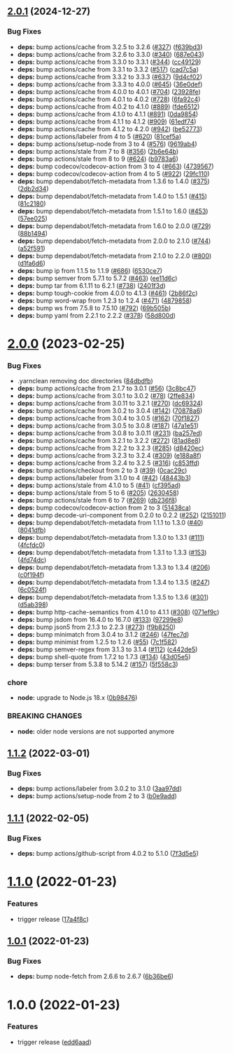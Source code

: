 ## [2.0.1](https://github.com/felix-kaestner/lazy/compare/v2.0.0...v2.0.1) (2024-12-27)


### Bug Fixes

* **deps:** bump actions/cache from 3.2.5 to 3.2.6 ([#327](https://github.com/felix-kaestner/lazy/issues/327)) ([f639bd3](https://github.com/felix-kaestner/lazy/commit/f639bd386a9912f278162c18d80ed211810e0bea))
* **deps:** bump actions/cache from 3.2.6 to 3.3.0 ([#340](https://github.com/felix-kaestner/lazy/issues/340)) ([687e043](https://github.com/felix-kaestner/lazy/commit/687e043864d68a5cf064580957d0934c790c61ac))
* **deps:** bump actions/cache from 3.3.0 to 3.3.1 ([#344](https://github.com/felix-kaestner/lazy/issues/344)) ([cc49129](https://github.com/felix-kaestner/lazy/commit/cc49129e787e7aaa5364db37b0f49f7c2615aaf8))
* **deps:** bump actions/cache from 3.3.1 to 3.3.2 ([#517](https://github.com/felix-kaestner/lazy/issues/517)) ([cad7c5a](https://github.com/felix-kaestner/lazy/commit/cad7c5a02f5dc3cb96a283835c679669b56aceb3))
* **deps:** bump actions/cache from 3.3.2 to 3.3.3 ([#637](https://github.com/felix-kaestner/lazy/issues/637)) ([9d4cf02](https://github.com/felix-kaestner/lazy/commit/9d4cf027ca573876580e9dbe739012e89019176d))
* **deps:** bump actions/cache from 3.3.3 to 4.0.0 ([#645](https://github.com/felix-kaestner/lazy/issues/645)) ([36e0def](https://github.com/felix-kaestner/lazy/commit/36e0def4fc1f30e6091f78fec48cd38251cdd2d8))
* **deps:** bump actions/cache from 4.0.0 to 4.0.1 ([#704](https://github.com/felix-kaestner/lazy/issues/704)) ([23928fe](https://github.com/felix-kaestner/lazy/commit/23928fedc75cf16404a38f758d1c2de578e809aa))
* **deps:** bump actions/cache from 4.0.1 to 4.0.2 ([#728](https://github.com/felix-kaestner/lazy/issues/728)) ([6fa92c4](https://github.com/felix-kaestner/lazy/commit/6fa92c41e09c044558fbb9f702d615ab37ae5fe0))
* **deps:** bump actions/cache from 4.0.2 to 4.1.0 ([#889](https://github.com/felix-kaestner/lazy/issues/889)) ([fde6512](https://github.com/felix-kaestner/lazy/commit/fde6512d74db014951cb7245094ba90ca30aa436))
* **deps:** bump actions/cache from 4.1.0 to 4.1.1 ([#891](https://github.com/felix-kaestner/lazy/issues/891)) ([0da9854](https://github.com/felix-kaestner/lazy/commit/0da985400cf35538f432c339462bb66daad87eeb))
* **deps:** bump actions/cache from 4.1.1 to 4.1.2 ([#909](https://github.com/felix-kaestner/lazy/issues/909)) ([61edf74](https://github.com/felix-kaestner/lazy/commit/61edf74abd50d7b510b8619ad9d0ed457a6ffd40))
* **deps:** bump actions/cache from 4.1.2 to 4.2.0 ([#942](https://github.com/felix-kaestner/lazy/issues/942)) ([be52773](https://github.com/felix-kaestner/lazy/commit/be52773972c6ec90d96c6d031f6625bff2a1ee8d))
* **deps:** bump actions/labeler from 4 to 5 ([#620](https://github.com/felix-kaestner/lazy/issues/620)) ([81cef5a](https://github.com/felix-kaestner/lazy/commit/81cef5af463efa6f4d2120aeb8b0273bd74ff0cc))
* **deps:** bump actions/setup-node from 3 to 4 ([#576](https://github.com/felix-kaestner/lazy/issues/576)) ([9619ab4](https://github.com/felix-kaestner/lazy/commit/9619ab4cc11099244ef0c78693d414e074ca382b))
* **deps:** bump actions/stale from 7 to 8 ([#356](https://github.com/felix-kaestner/lazy/issues/356)) ([2b6e64b](https://github.com/felix-kaestner/lazy/commit/2b6e64bd206bcd16dfb5416eee2aa98e8a387b4d))
* **deps:** bump actions/stale from 8 to 9 ([#624](https://github.com/felix-kaestner/lazy/issues/624)) ([b9783a6](https://github.com/felix-kaestner/lazy/commit/b9783a67ab4cac197a211f8cae1985ba6b8d8c35))
* **deps:** bump codecov/codecov-action from 3 to 4 ([#663](https://github.com/felix-kaestner/lazy/issues/663)) ([4739567](https://github.com/felix-kaestner/lazy/commit/473956781ae4d52600d40feec06ecd051a06e9b6))
* **deps:** bump codecov/codecov-action from 4 to 5 ([#922](https://github.com/felix-kaestner/lazy/issues/922)) ([29fc110](https://github.com/felix-kaestner/lazy/commit/29fc1100df141cd612be0611d5a9c45c558f185a))
* **deps:** bump dependabot/fetch-metadata from 1.3.6 to 1.4.0 ([#375](https://github.com/felix-kaestner/lazy/issues/375)) ([2db2d34](https://github.com/felix-kaestner/lazy/commit/2db2d34b2955c5b9651bed73f57395e57d5cb96a))
* **deps:** bump dependabot/fetch-metadata from 1.4.0 to 1.5.1 ([#415](https://github.com/felix-kaestner/lazy/issues/415)) ([81c2180](https://github.com/felix-kaestner/lazy/commit/81c2180206dcc7633392f42b41c1205596351cd3))
* **deps:** bump dependabot/fetch-metadata from 1.5.1 to 1.6.0 ([#453](https://github.com/felix-kaestner/lazy/issues/453)) ([57ee025](https://github.com/felix-kaestner/lazy/commit/57ee0258c456f0569273ddbb49462f92e8f50b2a))
* **deps:** bump dependabot/fetch-metadata from 1.6.0 to 2.0.0 ([#729](https://github.com/felix-kaestner/lazy/issues/729)) ([88b1494](https://github.com/felix-kaestner/lazy/commit/88b14941e0da575d7dd6dc325c894f89dfe14408))
* **deps:** bump dependabot/fetch-metadata from 2.0.0 to 2.1.0 ([#744](https://github.com/felix-kaestner/lazy/issues/744)) ([a52f591](https://github.com/felix-kaestner/lazy/commit/a52f591f8da2ab4fa71e868ab575731241a9ea7e))
* **deps:** bump dependabot/fetch-metadata from 2.1.0 to 2.2.0 ([#800](https://github.com/felix-kaestner/lazy/issues/800)) ([d1fa6d6](https://github.com/felix-kaestner/lazy/commit/d1fa6d64aca10122baf9ebd65be8fc27459b6d89))
* **deps:** bump ip from 1.1.5 to 1.1.9 ([#686](https://github.com/felix-kaestner/lazy/issues/686)) ([6530ce7](https://github.com/felix-kaestner/lazy/commit/6530ce7b608859f983a0f7ff769455cb77bd1fdb))
* **deps:** bump semver from 5.7.1 to 5.7.2 ([#463](https://github.com/felix-kaestner/lazy/issues/463)) ([ee11d6c](https://github.com/felix-kaestner/lazy/commit/ee11d6c67c7352fdf013f19a1652ac94e2022097))
* **deps:** bump tar from 6.1.11 to 6.2.1 ([#738](https://github.com/felix-kaestner/lazy/issues/738)) ([2401f3d](https://github.com/felix-kaestner/lazy/commit/2401f3dc9d1c67b9dd7f820678dd71b0bd737e3b))
* **deps:** bump tough-cookie from 4.0.0 to 4.1.3 ([#461](https://github.com/felix-kaestner/lazy/issues/461)) ([2b86f2c](https://github.com/felix-kaestner/lazy/commit/2b86f2c37a041968a6f7f2e77949fb9eba2291c9))
* **deps:** bump word-wrap from 1.2.3 to 1.2.4 ([#471](https://github.com/felix-kaestner/lazy/issues/471)) ([4879858](https://github.com/felix-kaestner/lazy/commit/48798583b901f89fd79927fc978b369840272080))
* **deps:** bump ws from 7.5.8 to 7.5.10 ([#792](https://github.com/felix-kaestner/lazy/issues/792)) ([69b505b](https://github.com/felix-kaestner/lazy/commit/69b505be39b25891d3658dded76a1d228eafa74c))
* **deps:** bump yaml from 2.2.1 to 2.2.2 ([#378](https://github.com/felix-kaestner/lazy/issues/378)) ([58d800d](https://github.com/felix-kaestner/lazy/commit/58d800d6c54f5402204494a1736cb458379929d6))

# [2.0.0](https://github.com/felix-kaestner/lazy/compare/v1.1.2...v2.0.0) (2023-02-25)


### Bug Fixes

* .yarnclean removing doc directories ([84dbdfb](https://github.com/felix-kaestner/lazy/commit/84dbdfb267b0f608e29b7cb11f9d8cfb391f1c83))
* **deps:** bump actions/cache from 2.1.7 to 3.0.1 ([#56](https://github.com/felix-kaestner/lazy/issues/56)) ([3c8bc47](https://github.com/felix-kaestner/lazy/commit/3c8bc47257a838f160fd1cf0741523dade38a937))
* **deps:** bump actions/cache from 3.0.1 to 3.0.2 ([#78](https://github.com/felix-kaestner/lazy/issues/78)) ([2ffe834](https://github.com/felix-kaestner/lazy/commit/2ffe83404f4ea4653ffbe1d49dc280dbb678b9b6))
* **deps:** bump actions/cache from 3.0.11 to 3.2.1 ([#270](https://github.com/felix-kaestner/lazy/issues/270)) ([dc69324](https://github.com/felix-kaestner/lazy/commit/dc69324c59214ae832a8ee2e73f39fc74d377102))
* **deps:** bump actions/cache from 3.0.2 to 3.0.4 ([#142](https://github.com/felix-kaestner/lazy/issues/142)) ([70878a6](https://github.com/felix-kaestner/lazy/commit/70878a69776bfa960317701997f2b6fb572ca929))
* **deps:** bump actions/cache from 3.0.4 to 3.0.5 ([#162](https://github.com/felix-kaestner/lazy/issues/162)) ([70f1827](https://github.com/felix-kaestner/lazy/commit/70f1827bc136a78986f3819deb90a52f3b261373))
* **deps:** bump actions/cache from 3.0.5 to 3.0.8 ([#187](https://github.com/felix-kaestner/lazy/issues/187)) ([47a1e51](https://github.com/felix-kaestner/lazy/commit/47a1e513bd503954baf2798bba1b959725ee18f2))
* **deps:** bump actions/cache from 3.0.8 to 3.0.11 ([#231](https://github.com/felix-kaestner/lazy/issues/231)) ([ba257ed](https://github.com/felix-kaestner/lazy/commit/ba257ede0838d57f5aa2404ad1e9d84a2f22add5))
* **deps:** bump actions/cache from 3.2.1 to 3.2.2 ([#272](https://github.com/felix-kaestner/lazy/issues/272)) ([81ad8e8](https://github.com/felix-kaestner/lazy/commit/81ad8e85ac110b6a599423491531feb7a2d24326))
* **deps:** bump actions/cache from 3.2.2 to 3.2.3 ([#285](https://github.com/felix-kaestner/lazy/issues/285)) ([d8420ec](https://github.com/felix-kaestner/lazy/commit/d8420ec50419db8eec9ed7b301409f915bb8c56f))
* **deps:** bump actions/cache from 3.2.3 to 3.2.4 ([#309](https://github.com/felix-kaestner/lazy/issues/309)) ([e188a8f](https://github.com/felix-kaestner/lazy/commit/e188a8ff32a6514dfd95f8f10fcff282d040a248))
* **deps:** bump actions/cache from 3.2.4 to 3.2.5 ([#316](https://github.com/felix-kaestner/lazy/issues/316)) ([c853ffd](https://github.com/felix-kaestner/lazy/commit/c853ffd25fb7d4dd00dc908a412817dd12d73333))
* **deps:** bump actions/checkout from 2 to 3 ([#39](https://github.com/felix-kaestner/lazy/issues/39)) ([0cac29c](https://github.com/felix-kaestner/lazy/commit/0cac29ca5fe8c7b45d3b333f18b7a53cc647dc46))
* **deps:** bump actions/labeler from 3.1.0 to 4 ([#42](https://github.com/felix-kaestner/lazy/issues/42)) ([48443b3](https://github.com/felix-kaestner/lazy/commit/48443b39d469ee869779a909c6d7eb619168b03a))
* **deps:** bump actions/stale from 4.1.0 to 5 ([#41](https://github.com/felix-kaestner/lazy/issues/41)) ([cf395ad](https://github.com/felix-kaestner/lazy/commit/cf395ad6862fdaf637383fa070d1be3ac800867d))
* **deps:** bump actions/stale from 5 to 6 ([#205](https://github.com/felix-kaestner/lazy/issues/205)) ([2630458](https://github.com/felix-kaestner/lazy/commit/2630458eb18807e0c0047af32f187fdba1dcf68a))
* **deps:** bump actions/stale from 6 to 7 ([#269](https://github.com/felix-kaestner/lazy/issues/269)) ([db236f8](https://github.com/felix-kaestner/lazy/commit/db236f87d24de0910df11795583e03bc83355887))
* **deps:** bump codecov/codecov-action from 2 to 3 ([51438ca](https://github.com/felix-kaestner/lazy/commit/51438ca77d6042b458465b4f015d3f29a928f59e))
* **deps:** bump decode-uri-component from 0.2.0 to 0.2.2 ([#252](https://github.com/felix-kaestner/lazy/issues/252)) ([2151011](https://github.com/felix-kaestner/lazy/commit/2151011b1299a24f85e3da91f75e4505640dd36f))
* **deps:** bump dependabot/fetch-metadata from 1.1.1 to 1.3.0 ([#40](https://github.com/felix-kaestner/lazy/issues/40)) ([8041dfb](https://github.com/felix-kaestner/lazy/commit/8041dfb691145f6dd281729165c577109365aefb))
* **deps:** bump dependabot/fetch-metadata from 1.3.0 to 1.3.1 ([#111](https://github.com/felix-kaestner/lazy/issues/111)) ([4fcfdc0](https://github.com/felix-kaestner/lazy/commit/4fcfdc0503a2f2306b6bf2d36e50e0c4b36e1318))
* **deps:** bump dependabot/fetch-metadata from 1.3.1 to 1.3.3 ([#153](https://github.com/felix-kaestner/lazy/issues/153)) ([4fd74dc](https://github.com/felix-kaestner/lazy/commit/4fd74dc9578883f7082e72d9583191a327e0347c))
* **deps:** bump dependabot/fetch-metadata from 1.3.3 to 1.3.4 ([#206](https://github.com/felix-kaestner/lazy/issues/206)) ([c0f194f](https://github.com/felix-kaestner/lazy/commit/c0f194f32c25ab763b4e66f105894d7b9abc0329))
* **deps:** bump dependabot/fetch-metadata from 1.3.4 to 1.3.5 ([#247](https://github.com/felix-kaestner/lazy/issues/247)) ([6c0524f](https://github.com/felix-kaestner/lazy/commit/6c0524fbd692845b821e1060f54ec9da90e68de1))
* **deps:** bump dependabot/fetch-metadata from 1.3.5 to 1.3.6 ([#301](https://github.com/felix-kaestner/lazy/issues/301)) ([d5ab398](https://github.com/felix-kaestner/lazy/commit/d5ab3982f1ea1ad7b6b62657bc44466876b5d09c))
* **deps:** bump http-cache-semantics from 4.1.0 to 4.1.1 ([#308](https://github.com/felix-kaestner/lazy/issues/308)) ([071ef9c](https://github.com/felix-kaestner/lazy/commit/071ef9cf4f901c0569355fef7b72f3fb8094be7e))
* **deps:** bump jsdom from 16.4.0 to 16.7.0 ([#133](https://github.com/felix-kaestner/lazy/issues/133)) ([97299e8](https://github.com/felix-kaestner/lazy/commit/97299e89d163ceb29a39b71d772254366d0eca0b))
* **deps:** bump json5 from 2.1.3 to 2.2.3 ([#273](https://github.com/felix-kaestner/lazy/issues/273)) ([f9b8250](https://github.com/felix-kaestner/lazy/commit/f9b8250b3af4ecf3323a0597a42cfc4407d77eb7))
* **deps:** bump minimatch from 3.0.4 to 3.1.2 ([#246](https://github.com/felix-kaestner/lazy/issues/246)) ([47fec7d](https://github.com/felix-kaestner/lazy/commit/47fec7df11f145b157be19846366fcff0d9cfa5b))
* **deps:** bump minimist from 1.2.5 to 1.2.6 ([#55](https://github.com/felix-kaestner/lazy/issues/55)) ([7c1f582](https://github.com/felix-kaestner/lazy/commit/7c1f582c1e43716a65c3833e77d7c6bff4e72f07))
* **deps:** bump semver-regex from 3.1.3 to 3.1.4 ([#112](https://github.com/felix-kaestner/lazy/issues/112)) ([c442de5](https://github.com/felix-kaestner/lazy/commit/c442de57f2777d046c270bb7fb36b3fc40b07c5f))
* **deps:** bump shell-quote from 1.7.2 to 1.7.3 ([#134](https://github.com/felix-kaestner/lazy/issues/134)) ([43d05e5](https://github.com/felix-kaestner/lazy/commit/43d05e5d06cd4ba4384dafb94f696c3a0a116287))
* **deps:** bump terser from 5.3.8 to 5.14.2 ([#157](https://github.com/felix-kaestner/lazy/issues/157)) ([5f558c3](https://github.com/felix-kaestner/lazy/commit/5f558c3a241cc284a1ada5a13466e9d9bb7765c4))


### chore

* **node:** upgrade to Node.js 18.x ([0b98476](https://github.com/felix-kaestner/lazy/commit/0b984765a1529480e72d0b335a5cdf495afaf97b))


### BREAKING CHANGES

* **node:** older node versions are not supported anymore

## [1.1.2](https://github.com/felix-kaestner/lazy/compare/v1.1.1...v1.1.2) (2022-03-01)


### Bug Fixes

* **deps:** bump actions/labeler from 3.0.2 to 3.1.0 ([3aa97dd](https://github.com/felix-kaestner/lazy/commit/3aa97dd7d96d64815fd78d94e9e724a26c290feb))
* **deps:** bump actions/setup-node from 2 to 3 ([b0e9add](https://github.com/felix-kaestner/lazy/commit/b0e9add4a43db2be952a6c45ae1021c7d5e4a0a0))

## [1.1.1](https://github.com/felix-kaestner/lazy/compare/v1.1.0...v1.1.1) (2022-02-05)

### Bug Fixes

- **deps:** bump actions/github-script from 4.0.2 to 5.1.0 ([7f3d5e5](https://github.com/felix-kaestner/lazy/commit/7f3d5e5a520e69662a2a6e498fac5d8e0bac0e2a))

# [1.1.0](https://github.com/felix-kaestner/lazy/compare/v1.0.1...v1.1.0) (2022-01-23)

### Features

- trigger release ([17a4f8c](https://github.com/felix-kaestner/lazy/commit/17a4f8c23f9398da77a36d4459bd0140ef135150))

## [1.0.1](https://github.com/felix-kaestner/lazy/compare/v1.0.0...v1.0.1) (2022-01-23)

### Bug Fixes

- **deps:** bump node-fetch from 2.6.6 to 2.6.7 ([6b36be6](https://github.com/felix-kaestner/lazy/commit/6b36be6485c704490633ae43d06a5f574039cc29))

# 1.0.0 (2022-01-23)

### Features

- trigger release ([edd6aad](https://github.com/felix-kaestner/lazy/commit/edd6aad04940c45970bcb32622aa8fd4429ca146))
